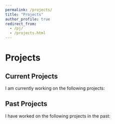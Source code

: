 ```yaml
---
permalink: /projects/
title: "Projects"
author_profile: true
redirect_from: 
  - /pj/
  - /projects.html
---
```

# Projects
## Current Projects
I am currently working on the following projects:

## Past Projects
I have worked on the following projects in the past:

### 